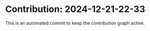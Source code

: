 # Contribution: 2024-12-21-22-33
This is an automated commit to keep the contribution graph active.

